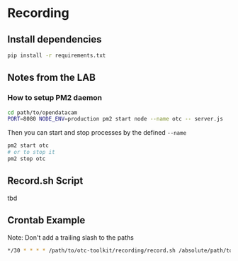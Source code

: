 # Recording

## Install dependencies

```bash
pip install -r requirements.txt
```

## Notes from the LAB

### How to setup PM2 daemon

```bash
cd path/to/opendatacam
PORT=8080 NODE_ENV=production pm2 start node --name otc -- server.js
```
Then you can start and stop processes by the defined `--name`

```bash
pm2 start otc
# or to stop it
pm2 stop otc

```

## Record.sh Script


tbd

## Crontab Example

Note: Don't add a trailing slash to the paths

```bash
*/30 * * * * /path/to/otc-toolkit/recording/record.sh /absolute/path/to/the/folder/of/docker-compose-yml/ /absolute/path/where/the/recordings/should/be/stored /absolute/path/where/the/scripts/of/otc-toolkit/recording/is >> /path/to/where/you/want/the/logs/cron.log 2>&1
```



